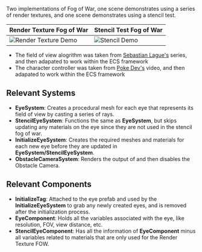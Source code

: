 Two implementations of Fog of War, one scene demonstrates using a series of render textures, and one scene demonstrates using a stencil test.

| Render Texture Fog of War                 |Stencil Test Fog of War                   |
|-------------------------------------------|------------------------------------------|
| ![Render Texture Demo](images/rtGif.gif)  |  ![Stencil Demo](images/stencilGif.gif)  |

* The field of view alogrithm was taken from [Sebastian Lague's](https://www.youtube.com/watch?v=73Dc5JTCmKI&t=1s) series, and then adapated to work within the ECS framework
* The character controller was taken from [Poke Dev's](https://www.youtube.com/watch?v=YR6Q7dUz2uk&t=457s) video, and then adapated to work within the ECS framework

## Relevant Systems

* **EyeSystem**: Creates a procedural mesh for each eye that represents its field of view by casting a series of rays.
* **StencilEyeSystem**: Functions the same as **EyeSystem**, but skips updating any materials on the eye since they are not used in the stencil fog of war.
* **InitializeEyeSystem**: Creates the required meshes and materials for each new eye before they are updated in **EyeSystem/StencilEyeSystem**.
* **ObstacleCameraSystem**: Renders the output of and then disables the Obstacle Camera.

  
## Relevant Components

* **InitializeTag**: Attached to the eye prefab and used by the **InitializeEyeSystem** to grab any newly created eyes, and is removed after the initialization process.
* **EyeComponent**: Holds all the variables associated with the eye, like resolution, FOV, view distance, etc.
* **StencilEyeComponent**: Has all the information of **EyeComponent** minus all variables related to materials that are only used for the Render Texture FOW.
